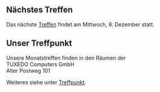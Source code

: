 ## Nächstes Treffen
Das nächste [Treffen](/Treffen/Termine/12_2024/) findet am Mittwoch, 6. Dezember statt.  


## Unser Treffpunkt

Unsere Monatstreffen finden in den Räumen der  
TUXEDO Computers GmbH  
Alter Postweg 101  

Weiteres siehe unter [Treffpunkt](/Treffen/Treffpunkt/).
